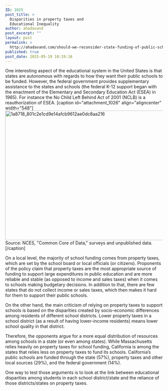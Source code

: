 ```yaml
---
ID: 1025
post_title: >
  Disparities in property taxes and
  Educational Inequality
author: ahadavand
post_excerpt: ""
layout: post
permalink: >
  http://ahadavand.com/should-we-reconsider-state-funding-of-public-schools-a-case-for-disparities-in-property-taxes/
published: true
post_date: 2015-05-19 10:19:16
---
```

One interesting aspect of the educational system in the United States is that states are autonomous with regards to how they want their public schools to be funded. However, the federal government provides supplementary assistance to the states and schools (the federal K-12 support began with the enactment of the Elementary and Secondary Education Act (ESEA) in 1965). For instance the No Child Left Behind Act of 2001 (NCLB) is a reauthorization of ESEA. [caption id="attachment_1026" align="aligncenter" width="548"]<img class="wp-image-1026 size-full" src="http://ahadavand.com/wp-content/uploads/2016/02/1a8718_801c2e1cd9e14afcb9612ae0dc8aa216.png" alt="1a8718_801c2e1cd9e14afcb9612ae0dc8aa216" width="548" height="413" /> Source: NCES, "Common Core of Data," surveys and unpublished data.[/caption] <p class="font_8">
  On a local level, the majority of school funding comes from property taxes, which are set by the school board or local officials (or citizens). Proponents of the policy claim that property taxes are the most appropriate source of funding to support large expenditures in public education and are more reliable and stable (as opposed to income and sales taxes) when it comes to schools making budgetary decisions. In addition to that, there are few states that do not collect income or sales taxes, which then makes it hard for them to support their public schools.
</p>

<p class="font_8">
  On the other hand, the main criticism of relying on property taxes to support schools is based on the disparities created by socio-economic differences among residents of different school districts. Lower property taxes in a school district (as a result of having lower-income residents) means lower school quality in that district.
</p>

<p class="font_8">
  Therefore, the opponents argue for a more equal distribution of resources among schools in a state (or even among states). While Massachusetts relies heavily on property taxes for school funding, California is among the states that relies less on property taxes to fund its schools. California’s public schools are funded through the state (57%), property taxes and other local sources (29%), and the federal government (14%).
</p>

<p class="font_8">
  One way to test those arguments is to look at the link between educational disparities among students in each school district/state and the reliance of those districts/states on property taxes.
</p>  